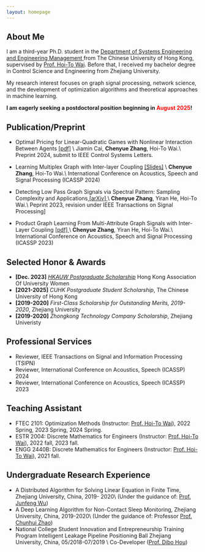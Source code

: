 ```yaml
---
layout: homepage
---
```


## About Me
I am a third-year Ph.D. student in the <a href="https://www.se.cuhk.edu.hk/" target="_blank"> Department of Systems Engineering and Engineering Management </a> from The  Chinese University of Hong Kong, supervised by <a href="https://www1.se.cuhk.edu.hk/~htwai/" target="_blank"> Prof. Hoi-To Wai</a>. Before that, I received my bachelor degree in Control Science and Engineering from Zhejiang University. 

My research interest focuses on graph signal processing, network science, and the development of optimization algorithms and theoretical approaches in machine learning.

**I am eagerly seeking a postdoctoral position beginning in <font color=red>August 2025</font>!** 

## Publication/Preprint 
- Optimal Pricing for Linear-Quadratic Games with Nonlinear Interaction Between Agents <a href="https://github.com/ChenYueZhang-Evelyn/file/blob/main/lcss-optprice.pdf">[pdf]</a> \\
Jiamin Cai, **Chenyue Zhang**, Hoi-To Wai.\\
Preprint 2024, submit to IEEE Control Systems Letters.

- Learning Multiplex Graph with Inter-layer Coupling <a href="https://cyzhang.github.io/blob/files/multiplex_slide.pdf"> [Slides]</a> \\
**Chenyue Zhang**, Hoi-To Wai.\\
International Conference on Acoustics, Speech and Signal Processing (ICASSP 2024)

- Detecting Low Pass Graph Signals via Spectral Pattern: Sampling Complexity and Applications<a href="https://arxiv.org/pdf/2306.01553.pdf"> [arXiv] </a>\\
**Chenyue Zhang**, Yiran He, Hoi-To Wai.\\
Peprint 2023, revision under IEEE Transactions on Signal Processing] 


- Product Graph Learning From Multi-Attribute Graph Signals with Inter-Layer Coupling <a href="https://ieeexplore.ieee.org/stamp/stamp.jsp?tp=&arnumber=10096014">[pdf] </a>\\
**Chenyue Zhang**, Yiran He, Hoi-To Wai.\\
International Conference on Acoustics, Speech and Signal Processing (ICASSP 2023)

  
## Selected Honor & Awards

- **[Dec. 2023]**  *<a href="https://www.hkauw.org/scholarship-recipients/" target="_blank"> HKAUW Postgraduate Scholarship</a>* Hong Kong Association Of University Women
- **[2021-2025]** *CUHK Postgraduate Student Scholarship*, The Chinese University of Hong Kong
- **[2019-2020]** *First-Class Scholarship for Outstanding Merits, 2019-2020*, Zhejiang University
- **[2019-2020]** *Zhongkong Technology Company Scholarship*, Zhejiang Univeristy

## Professional Services
- Reviewer, IEEE Transactions on Signal and Information Processing (TSIPN) 
- Reviewer, International Conference on Acoustics, Speech  (ICASSP) 2024
- Reviewer, International Conference on Acoustics, Speech  (ICASSP) 2023

## Teaching Assistant
- FTEC 2101: Optimization Methods (Instructor: <a href="https://www.se.cuhk.edu.hk/people/academic-staff/prof-wai-hoi-to/">Prof. Hoi-To Wai</a>), 2022 Spring, 2023 Spring, 2024 Spring.
- ESTR 2004: Discrete Mathematics for Engineers (Instructor: <a href="https://www.se.cuhk.edu.hk/people/academic-staff/prof-wai-hoi-to/">Prof. Hoi-To Wai</a>), 2022 fall, 2023 fall.
- ENGG 2440B: Discrete Mathematics for Engineers (Instructor: <a href="https://www.se.cuhk.edu.hk/people/academic-staff/prof-wai-hoi-to/">Prof. Hoi-To Wai</a>), 2021 fall.

## Undergraduate Research Experience
- A Distributed Algorithm for Solving Linear Equation in Finite Time, Zhejiang University, China, 2019- 2020\\
 (Under the guidance of: <a href="https://sds.cuhk.edu.cn/en/teacher/428">Prof. Junfeng Wu</a>)
- A Deep Learning Algorithm for Non-Contact Sleep Monitoring, Zhejiang University, China, 2019-2020\\
 (Under the guidance of: Professor <a href="https://person.zju.edu.cn/en/chhzhao">Prof. Chunhui Zhao</a>)
- National College Student Innovation and Entrepreneurship Training Program Intelligent Leakage Pipeline Positioning Ball Zhejiang University, China, 05/2018-07/2019 \\
Co-Developer (<a href="https://person.zju.edu.cn/en/houdb">Prof. Dibo Hou</a>)
